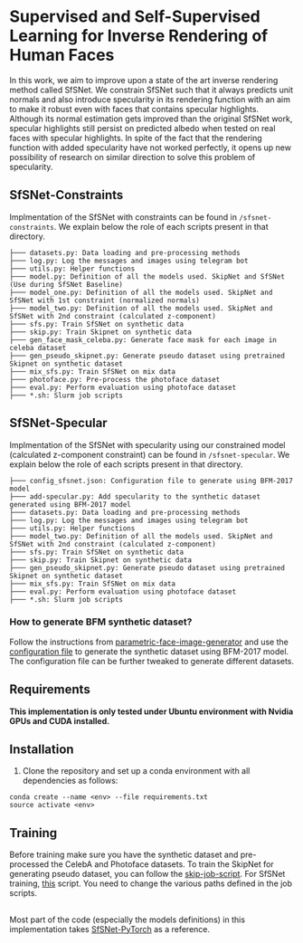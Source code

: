 # Supervised and Self-Supervised Learning for Inverse Rendering of Human Faces

In this work, we aim to improve upon a state of the art inverse rendering method called SfSNet. We constrain SfSNet such that it always predicts unit normals and also introduce specularity in its rendering function with an aim to make it robust even with faces that contains specular highlights. Although its normal estimation gets improved than the original SfSNet work, specular highlights still persist on predicted albedo when tested on real faces with specular highlights. In spite of the fact that the rendering function with added specularity have not worked perfectly, it opens up new possibility of research on similar direction to solve this problem of specularity. 

## SfSNet-Constraints
Implmentation of the SfSNet with constraints can be found in `/sfsnet-constraints`. We explain below the role of each scripts present in that directory.

```
├─── datasets.py: Data loading and pre-processing methods 
├─── log.py: Log the messages and images using telegram bot
├─── utils.py: Helper functions 
├─── model.py: Definition of all the models used. SkipNet and SfSNet (Use during SfSNet Baseline)
├─── model_one.py: Definition of all the models used. SkipNet and SfSNet with 1st constraint (normalized normals)
├─── model_two.py: Definition of all the models used. SkipNet and SfSNet with 2nd constraint (calculated z-component)
├─── sfs.py: Train SfSNet on synthetic data
├─── skip.py: Train Skipnet on synthetic data
├─── gen_face_mask_celeba.py: Generate face mask for each image in celeba dataset
├─── gen_pseudo_skipnet.py: Generate pseudo dataset using pretrained Skipnet on synthetic dataset
├─── mix_sfs.py: Train SfSNet on mix data
├─── photoface.py: Pre-process the photoface dataset
├─── eval.py: Perform evaluation using photoface dataset
├─── *.sh: Slurm job scripts
```

## SfSNet-Specular
Implmentation of the SfSNet with specularity using our constrained model (calculated z-component constraint) can be found in `/sfsnet-specular`. We explain below the role of each scripts present in that directory.

```
├─── config_sfsnet.json: Configuration file to generate using BFM-2017 model
├─── add-specular.py: Add specularity to the synthetic dataset generated using BFM-2017 model
├─── datasets.py: Data loading and pre-processing methods 
├─── log.py: Log the messages and images using telegram bot
├─── utils.py: Helper functions 
├─── model_two.py: Definition of all the models used. SkipNet and SfSNet with 2nd constraint (calculated z-component)
├─── sfs.py: Train SfSNet on synthetic data
├─── skip.py: Train Skipnet on synthetic data
├─── gen_pseudo_skipnet.py: Generate pseudo dataset using pretrained Skipnet on synthetic dataset
├─── mix_sfs.py: Train SfSNet on mix data
├─── eval.py: Perform evaluation using photoface dataset
├─── *.sh: Slurm job scripts
```
### How to generate BFM synthetic dataset?
Follow the instructions from [parametric-face-image-generator](https://github.com/unibas-gravis/parametric-face-image-generator) and use the [configuration file](https://github.com/SRatna/inverse-rendering/blob/main/sfsnet-specular/config_sfsnet.json) to generate the synthetic dataset using BFM-2017 model. The configuration file can be further tweaked to generate different datasets.

## Requirements
**This implementation is only tested under Ubuntu environment with Nvidia GPUs and CUDA installed.**

## Installation
1. Clone the repository and set up a conda environment with all dependencies as follows:
```
conda create --name <env> --file requirements.txt
source activate <env>
```

## Training
Before training make sure you have the synthetic dataset and pre-processed the CelebA and Photoface datasets.
To train the SkipNet for generating pseudo dataset, you can follow the [skip-job-script](https://github.com/SRatna/inverse-rendering/blob/main/sfsnet-specular/skip_job.sh). For SfSNet training, [this](https://github.com/SRatna/inverse-rendering/blob/main/sfsnet-specular/job.sh) script. You need to change the various paths defined in the job scripts.

##

Most part of the code (especially the models definitions) in this implementation takes [SfSNet-PyTorch](https://github.com/bhushan23/SfSNet-PyTorch) as a reference.
